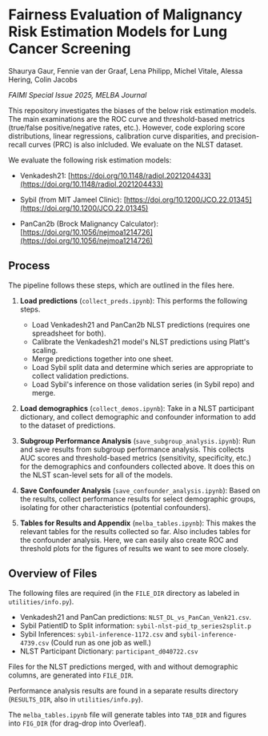 # Fairness Evaluation of Malignancy Risk Estimation Models for Lung Cancer Screening

Shaurya Gaur, Fennie van der Graaf, Lena Philipp, Michel Vitale, Alessa Hering, Colin Jacobs

*FAIMI Special Issue 2025, MELBA Journal*

This repository investigates the biases of the below risk estimation models. The main examinations are the ROC curve and threshold-based metrics (true/false positive/negative rates, etc.). However, code exploring score distributions, linear regressions, calibration curve disparities, and precision-recall curves (PRC) is also inlcluded. We evaluate on the NLST dataset.

We evaluate the following risk estimation models:

* Venkadesh21: [https://doi.org/10.1148/radiol.2021204433](https://doi.org/10.1148/radiol.2021204433)

* Sybil (from MIT Jameel Clinic): [https://doi.org/10.1200/JCO.22.01345](https://doi.org/10.1200/JCO.22.01345)

* PanCan2b (Brock Malignancy Calculator): [https://doi.org/10.1056/nejmoa1214726](https://doi.org/10.1056/nejmoa1214726)

## Process

The pipeline follows these steps, which are outlined in the files here.

1. **Load predictions** (`collect_preds.ipynb`): This performs the following steps.

    - Load Venkadesh21 and PanCan2b NLST predictions (requires one spreadsheet for both).
    - Calibrate the Venkadesh21 model's NLST predictions using Platt's scaling.
    - Merge predictions together into one sheet. 
    - Load Sybil split data and determine which series are appropriate to collect validation predictions.
    - Load Sybil's inference on those validation series (in Sybil repo) and merge.

2. **Load demographics** (`collect_demos.ipynb`): Take in a NLST participant dictionary, and collect demographic and confounder information to add to the dataset of predictions.

3. **Subgroup Performance Analysis** (`save_subgroup_analysis.ipynb`): Run and save results from subgroup performance analysis. This collects AUC scores and threshold-based metrics (sensitivity, specificity, etc.) for the demographics and confounders collected above. It does this on the NLST scan-level sets for all of the models.

5. **Save Confounder Analysis** (`save_confounder_analysis.ipynb`): Based on the results, collect performance results for select demographic groups, isolating for other characteristics (potential confounders).

4. **Tables for Results and Appendix** (`melba_tables.ipynb`): This makes the relevant tables for the results collected so far. Also includes tables for the confounder analysis. Here, we can easily also create ROC and threshold plots for the figures of results we want to see more closely.

## Overview of Files

The following files are required (in the `FILE_DIR` directory as labeled in `utilities/info.py`).

- Venkadesh21 and PanCan predictions: `NLST_DL_vs_PanCan_Venk21.csv`.
- Sybil PatientID to Split information: `sybil-nlst-pid_tp_series2split.p`
- Sybil Inferences: `sybil-inference-1172.csv` and `sybil-inference-4739.csv` (Could run as one job as well.)
- NLST Participant Dictionary: `participant_d040722.csv`

Files for the NLST predictions merged, with and without demographic columns, are generated into `FILE_DIR`. 

Performance analysis results are found in a separate results directory (`RESULTS_DIR`, also in `utilities/info.py`).

The `melba_tables.ipynb` file will generate tables into `TAB_DIR` and figures into `FIG_DIR` (for drag-drop into Overleaf).


